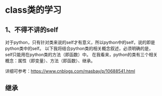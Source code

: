 # class类的学习

## 1、不得不讲的self
对于python，只有针对类来说的self才有意义，所以python中的self，说的即是python类中的self。
以下我将结合python类的相关概念叙述，必须明确的是，self只能用在python类的方法（即函数）中。
在我看来，python的类有三个相关概念：属性（即变量）、方法（即函数）、继承。

详细可参考：https://www.cnblogs.com/masbay/p/10688541.html


## 继承







